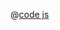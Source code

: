 <ClientOnly>
  <common-code-view name="met-wind" :is-code-view="false"/>
</ClientOnly>

@[code js](../.vuepress/snippet/met/wind.js)
